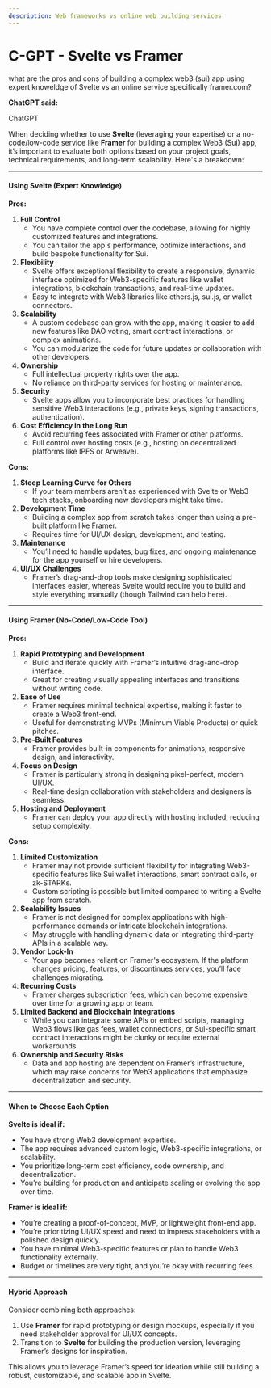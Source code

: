 ```yaml
---
description: Web frameworks vs online web building services
---
```


# C-GPT - Svelte vs Framer

what are the pros and cons of building a complex web3 (sui) app using expert knoweldge of Svelte vs an online service specifically framer.com?

**ChatGPT said:**

ChatGPT

When deciding whether to use **Svelte** (leveraging your expertise) or a no-code/low-code service like **Framer** for building a complex Web3 (Sui) app, it’s important to evaluate both options based on your project goals, technical requirements, and long-term scalability. Here's a breakdown:

***

#### **Using Svelte (Expert Knowledge)**

**Pros:**

1. **Full Control**
   * You have complete control over the codebase, allowing for highly customized features and integrations.
   * You can tailor the app's performance, optimize interactions, and build bespoke functionality for Sui.
2. **Flexibility**
   * Svelte offers exceptional flexibility to create a responsive, dynamic interface optimized for Web3-specific features like wallet integrations, blockchain transactions, and real-time updates.
   * Easy to integrate with Web3 libraries like ethers.js, sui.js, or wallet connectors.
3. **Scalability**
   * A custom codebase can grow with the app, making it easier to add new features like DAO voting, smart contract interactions, or complex animations.
   * You can modularize the code for future updates or collaboration with other developers.
4. **Ownership**
   * Full intellectual property rights over the app.
   * No reliance on third-party services for hosting or maintenance.
5. **Security**
   * Svelte apps allow you to incorporate best practices for handling sensitive Web3 interactions (e.g., private keys, signing transactions, authentication).
6. **Cost Efficiency in the Long Run**
   * Avoid recurring fees associated with Framer or other platforms.
   * Full control over hosting costs (e.g., hosting on decentralized platforms like IPFS or Arweave).

**Cons:**

1. **Steep Learning Curve for Others**
   * If your team members aren’t as experienced with Svelte or Web3 tech stacks, onboarding new developers might take time.
2. **Development Time**
   * Building a complex app from scratch takes longer than using a pre-built platform like Framer.
   * Requires time for UI/UX design, development, and testing.
3. **Maintenance**
   * You’ll need to handle updates, bug fixes, and ongoing maintenance for the app yourself or hire developers.
4. **UI/UX Challenges**
   * Framer’s drag-and-drop tools make designing sophisticated interfaces easier, whereas Svelte would require you to build and style everything manually (though Tailwind can help here).

***

#### **Using Framer (No-Code/Low-Code Tool)**

**Pros:**

1. **Rapid Prototyping and Development**
   * Build and iterate quickly with Framer’s intuitive drag-and-drop interface.
   * Great for creating visually appealing interfaces and transitions without writing code.
2. **Ease of Use**
   * Framer requires minimal technical expertise, making it faster to create a Web3 front-end.
   * Useful for demonstrating MVPs (Minimum Viable Products) or quick pitches.
3. **Pre-Built Features**
   * Framer provides built-in components for animations, responsive design, and interactivity.
4. **Focus on Design**
   * Framer is particularly strong in designing pixel-perfect, modern UI/UX.
   * Real-time design collaboration with stakeholders and designers is seamless.
5. **Hosting and Deployment**
   * Framer can deploy your app directly with hosting included, reducing setup complexity.

**Cons:**

1. **Limited Customization**
   * Framer may not provide sufficient flexibility for integrating Web3-specific features like Sui wallet interactions, smart contract calls, or zk-STARKs.
   * Custom scripting is possible but limited compared to writing a Svelte app from scratch.
2. **Scalability Issues**
   * Framer is not designed for complex applications with high-performance demands or intricate blockchain integrations.
   * May struggle with handling dynamic data or integrating third-party APIs in a scalable way.
3. **Vendor Lock-In**
   * Your app becomes reliant on Framer's ecosystem. If the platform changes pricing, features, or discontinues services, you’ll face challenges migrating.
4. **Recurring Costs**
   * Framer charges subscription fees, which can become expensive over time for a growing app or team.
5. **Limited Backend and Blockchain Integrations**
   * While you can integrate some APIs or embed scripts, managing Web3 flows like gas fees, wallet connections, or Sui-specific smart contract interactions might be clunky or require external workarounds.
6. **Ownership and Security Risks**
   * Data and app hosting are dependent on Framer’s infrastructure, which may raise concerns for Web3 applications that emphasize decentralization and security.

***

#### **When to Choose Each Option**

**Svelte is ideal if:**

* You have strong Web3 development expertise.
* The app requires advanced custom logic, Web3-specific integrations, or scalability.
* You prioritize long-term cost efficiency, code ownership, and decentralization.
* You’re building for production and anticipate scaling or evolving the app over time.

**Framer is ideal if:**

* You’re creating a proof-of-concept, MVP, or lightweight front-end app.
* You’re prioritizing UI/UX speed and need to impress stakeholders with a polished design quickly.
* You have minimal Web3-specific features or plan to handle Web3 functionality externally.
* Budget or timelines are very tight, and you’re okay with recurring fees.

***

#### **Hybrid Approach**

Consider combining both approaches:

1. Use **Framer** for rapid prototyping or design mockups, especially if you need stakeholder approval for UI/UX concepts.
2. Transition to **Svelte** for building the production version, leveraging Framer’s designs for inspiration.

This allows you to leverage Framer’s speed for ideation while still building a robust, customizable, and scalable app in Svelte.
